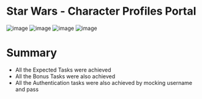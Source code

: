 # Star Wars - Character Profiles Portal

![image](https://github.com/njain794/ZFWHospitality/assets/44344547/7d196da6-18ad-4a5e-8f44-1bbf53b5d0f7)
![image](https://github.com/njain794/ZFWHospitality/assets/44344547/44b836f9-2cda-495c-baa8-2dff604b1a60)
![image](https://github.com/njain794/ZFWHospitality/assets/44344547/9104b8f1-0a39-4978-828f-ab34b9217bb1)
![image](https://github.com/njain794/ZFWHospitality/assets/44344547/8d4dad05-45c8-466d-8092-3684dbcd1e76)

# Summary
- All the Expected Tasks were achieved
- All the Bonus Tasks were also achieved
- All the Authentication tasks were also achieved by mocking username and pass

